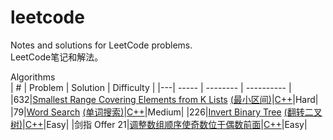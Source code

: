 # leetcode
Notes and solutions for LeetCode problems.  
LeetCode笔记和解法。  

Algorithms  
| # | Problem | Solution | Difficulty |
|---| ----- | -------- | ---------- |
|632|[Smallest Range Covering Elements from K Lists](https://leetcode.com/problems/smallest-range-covering-elements-from-k-lists/) [(最小区间)](https://leetcode-cn.com/problems/smallest-range-covering-elements-from-k-lists/)|[C++](https://github.com/EricZhou93/leetcode/blob/main/algorithms/cpp/SmallestRangeCoveringElementsFromKLists.cpp)|Hard|
|79|[Word Search](https://leetcode.com/problems/word-search/) [(单词搜索)](https://leetcode-cn.com/problems/word-search/)|[C++](https://github.com/EricZhou93/leetcode/blob/main/algorithms/cpp/WordSearch.cpp)|Medium|
|226|[Invert Binary Tree](https://leetcode.com/problems/invert-binary-tree/) [(翻转二叉树)](https://leetcode-cn.com/problems/invert-binary-tree/)|[C++](https://github.com/EricZhou93/leetcode/blob/main/algorithms/cpp/InvertBinaryTree.cpp)|Easy|
|剑指 Offer 21|[调整数组顺序使奇数位于偶数前面](https://leetcode-cn.com/problems/diao-zheng-shu-zu-shun-xu-shi-qi-shu-wei-yu-ou-shu-qian-mian-lcof/)|[C++](https://github.com/EricZhou93/leetcode/blob/main/algorithms/cpp/调整数组顺序使奇数位于偶数前面.cpp)|Easy|
